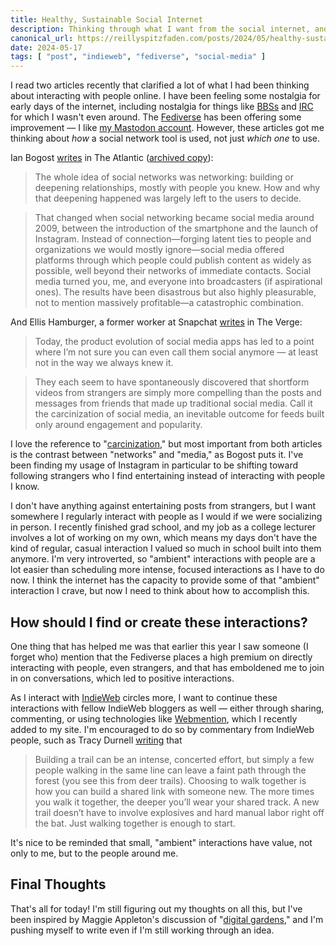 ```yaml
---
title: Healthy, Sustainable Social Internet
description: Thinking through what I want from the social internet, and the difference between a social "network" and social "media"
canonical_url: https://reillyspitzfaden.com/posts/2024/05/healthy-sustainable-social-internet/
date: 2024-05-17
tags: [ "post", "indieweb", "fediverse", "social-media" ]
---
```


I read two articles recently that clarified a lot of what I had been thinking about interacting with people online. I have been feeling some nostalgia for early days of the internet, including nostalgia for things like [BBSs](https://en.wikipedia.org/wiki/Bulletin_board_system) and [IRC](https://en.wikipedia.org/wiki/IRC) for which I wasn't even around. The [Fediverse](https://en.wikipedia.org/wiki/Fediverse) has been offering some improvement — I like [my Mastodon account](https://hachyderm.io/@reillypascal). However, these articles got me thinking about *how* a social network tool is used, not just *which one* to use.

Ian Bogost [writes](https://www.theatlantic.com/technology/archive/2022/11/twitter-facebook-social-media-decline/672074/) in The Atlantic ([archived copy](https://archive.ph/PPXNV)):

> The whole idea of social networks was networking: building or deepening relationships, mostly with people you knew. How and why that deepening happened was largely left to the users to decide.  

> That changed when social networking became social media around 2009, between the introduction of the smartphone and the launch of Instagram. Instead of connection—forging latent ties to people and organizations we would mostly ignore—social media offered platforms through which people could publish content as widely as possible, well beyond their networks of immediate contacts. Social media turned you, me, and everyone into broadcasters (if aspirational ones). The results have been disastrous but also highly pleasurable, not to mention massively profitable—a catastrophic combination.

And Ellis Hamburger, a former worker at Snapchat [writes](https://www.theverge.com/2023/4/18/23672769/social-media-inevitable-death-monetization-growth-hacks) in The Verge:

> Today, the product evolution of social media apps has led to a point where I’m not sure you can even call them social anymore — at least not in the way we always knew it.

> They each seem to have spontaneously discovered that shortform videos from strangers are simply more compelling than the posts and messages from friends that made up traditional social media. Call it the carcinization of social media, an inevitable outcome for feeds built only around engagement and popularity.

I love the reference to "[carcinization](https://en.wikipedia.org/wiki/Carcinisation)," but most important from both articles is the contrast between "networks" and "media," as Bogost puts it. I've been finding my usage of Instagram in particular to be shifting toward following strangers who I find entertaining instead of interacting with people I know.

I don't have anything against entertaining posts from strangers, but I want somewhere I regularly interact with people as I would if we were socializing in person. I recently finished grad school, and my job as a college lecturer involves a lot of working on my own, which means my days don't have the kind of regular, casual interaction I valued so much in school built into them anymore. I'm very introverted, so "ambient" interactions with people are a lot easier than scheduling more intense, focused interactions as I have to do now. I think the internet has the capacity to provide some of that "ambient" interaction I crave, but now I need to think about how to accomplish this.

## How should I find or create these interactions?

One thing that has helped me was that earlier this year I saw someone (I forget who) mention that the Fediverse places a high premium on directly interacting with people, even strangers, and that has emboldened me to join in on conversations, which led to positive interactions.

As I interact with [IndieWeb](https://indieweb.org/) circles more, I want to continue these interactions with fellow IndieWeb bloggers as well — either through sharing, commenting, or using technologies like [Webmention](https://webmention.net/), which I recently added to my site. I'm encouraged to do so by commentary from IndieWeb people, such as Tracy Durnell [writing](https://tracydurnell.com/2024/03/01/indieweb-interactions-what-builds-connection/) that

> Building a trail can be an intense, concerted effort, but simply a few people walking in the same line can leave a faint path through the forest (you see this from deer trails). Choosing to walk together is how you can build a shared link with someone new. The more times you walk it together, the deeper you’ll wear your shared track. A new trail doesn’t have to involve explosives and hard manual labor right off the bat. Just walking together is enough to start.

It's nice to be reminded that small, "ambient" interactions have value, not only to me, but to the people around me.

## Final Thoughts

That's all for today! I'm still figuring out my thoughts on all this, but I've been inspired by Maggie Appleton's discussion of "[digital gardens](https://maggieappleton.com/garden-history)," and I'm pushing myself to write even if I'm still working through an idea.
